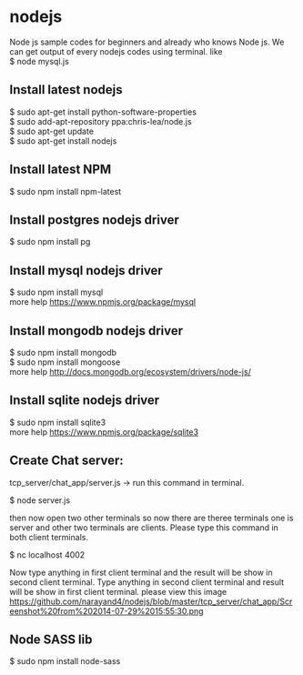 nodejs
======

Node js sample codes for beginners and already who knows Node js. We can get output of every nodejs codes using terminal. like<br>
$ node mysql.js


Install latest nodejs
-------------------------------------------------------------
$ sudo apt-get install python-software-properties<br>
$ sudo add-apt-repository ppa:chris-lea/node.js<br>
$ sudo apt-get update<br>
$ sudo apt-get install nodejs<br>

Install latest NPM
--------------------------------------------------------------
$ sudo npm install npm-latest

Install postgres nodejs driver
--------------------------------------------------------------
$ sudo npm install pg

Install mysql nodejs driver
--------------------------------------------------------------
$ sudo npm install mysql<br>
more help https://www.npmjs.org/package/mysql

Install mongodb nodejs driver
--------------------------------------------------------------
$ sudo npm install mongodb<br>
$ sudo npm install mongoose<br>
more help http://docs.mongodb.org/ecosystem/drivers/node-js/

Install sqlite nodejs driver
--------------------------------------------------------------
$ sudo npm install sqlite3<br>
more help https://www.npmjs.org/package/sqlite3

Create Chat server:
--------------------------------------------------------------
tcp_server/chat_app/server.js -> run this command in terminal.<br>

$ node server.js<br>

then now open two other terminals so now there are theree terminals one is server and other two terminals are clients.
Please type this command in both client terminals.<br>

$ nc localhost 4002<br>

Now type anything in first client terminal and the result will be show in second client terminal. Type anything in second client terminal and result will be show in first client terminal. please view this image<br> https://github.com/narayand4/nodejs/blob/master/tcp_server/chat_app/Screenshot%20from%202014-07-29%2015:55:30.png<br>

Node SASS lib
-------------------------------------------------------------
$ sudo npm install node-sass<br>
